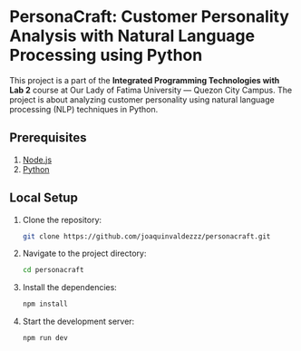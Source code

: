 # PersonaCraft: Customer Personality Analysis with Natural Language Processing using Python

This project is a part of the **Integrated Programming Technologies with Lab 2** course at Our Lady of Fatima University — Quezon City Campus. The project is about analyzing customer personality using
natural language processing (NLP) techniques in Python.

## Prerequisites

1. [Node.js](https://nodejs.org/en)
2. [Python](https://www.python.org/)

## Local Setup

1. Clone the repository:

   ```bash
   git clone https://github.com/joaquinvaldezzz/personacraft.git
   ```

2. Navigate to the project directory:

   ```bash
   cd personacraft
   ```

3. Install the dependencies:

   ```bash
   npm install
   ```

4. Start the development server:

   ```bash
   npm run dev
   ```

